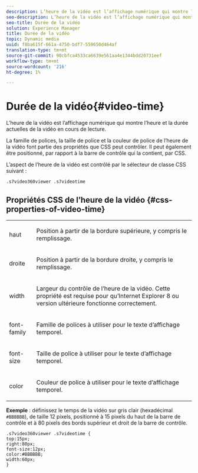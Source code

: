 ```yaml
---
description: L’heure de la vidéo est l’affichage numérique qui montre l’heure et la durée actuelles de la vidéo en cours de lecture.
seo-description: L’heure de la vidéo est l’affichage numérique qui montre l’heure et la durée actuelles de la vidéo en cours de lecture.
seo-title: Durée de la vidéo
solution: Experience Manager
title: Durée de la vidéo
topic: Dynamic media
uuid: f8ba615f-661a-4750-bdf7-559650d464af
translation-type: tm+mt
source-git-commit: 90cbfca4533ca6639e561aa4e1344bdd20731eef
workflow-type: tm+mt
source-wordcount: '216'
ht-degree: 1%

---
```



# Durée de la vidéo{#video-time}

L’heure de la vidéo est l’affichage numérique qui montre l’heure et la durée actuelles de la vidéo en cours de lecture.

<!--<a id="section_061E550C1C1D4DB2BD663A898895B38C"></a>-->

La famille de polices, la taille de police et la couleur de police de l’heure de la vidéo font partie des propriétés que CSS peut contrôler. Il peut également être positionné, par rapport à la barre de contrôle qui la contient, par CSS.

L’aspect de l’heure de la vidéo est contrôlé par le sélecteur de classe CSS suivant :

```
.s7video360viewer .s7videotime
```

## Propriétés CSS de l’heure de la vidéo {#css-properties-of-video-time}

<table id="table_C48C56E696304C9BAFEE71BA9EA9A174"> 
 <tbody> 
  <tr> 
   <td colname="col1"> <p> <span class="codeph"> haut </span> </p> </td> 
   <td colname="col2"> <p>Position à partir de la bordure supérieure, y compris le remplissage. </p> </td> 
  </tr> 
  <tr> 
   <td colname="col1"> <p> <span class="codeph"> droite </span> </p> </td> 
   <td colname="col2"> <p>Position à partir de la bordure droite, y compris le remplissage. </p> </td> 
  </tr> 
  <tr> 
   <td colname="col1"> <p> <span class="codeph"> width </span> </p> </td> 
   <td colname="col2"> <p> Largeur du contrôle de l’heure de la vidéo. Cette propriété est requise pour qu’Internet Explorer 8 ou version ultérieure fonctionne correctement. </p> </td> 
  </tr> 
  <tr> 
   <td colname="col1"> <p> <span class="codeph"> font-family  </span> </p> </td> 
   <td colname="col2"> <p>Famille de polices à utiliser pour le texte d’affichage temporel. </p> </td> 
  </tr> 
  <tr> 
   <td colname="col1"> <p> <span class="codeph"> font-size  </span> </p> </td> 
   <td colname="col2"> <p>Taille de police à utiliser pour le texte d’affichage temporel. </p> </td> 
  </tr> 
  <tr> 
   <td colname="col1"> <p> <span class="codeph"> color </span> </p> </td> 
   <td colname="col2"> <p>Couleur de police à utiliser pour le texte d’affichage temporel. </p> </td> 
  </tr> 
 </tbody> 
</table>

**Exemple**  : définissez le temps de la vidéo sur gris clair (hexadécimal  `#BBBBBB`), de taille 12 pixels, positionné à 15 pixels du haut de la barre de contrôle et à 80 pixels des bords supérieur et droit de la barre de contrôle.

```
.s7video360viewer .s7videotime { 
top:15px; 
right:80px; 
font-size:12px; 
color:#BBBBBB; 
width:60px;  
}
```

